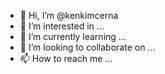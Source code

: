 - 👋 Hi, I’m @kenkimcerna
- 👀 I’m interested in ...
- 🌱 I’m currently learning ...
- 💞️ I’m looking to collaborate on ...
- 📫 How to reach me ...

<!---
kenkimcerna/kenkimcerna is a ✨ special ✨ repository because its `README.md` (this file) appears on your GitHub profile.
You can click the Preview link to take a look at your changes.
--->
